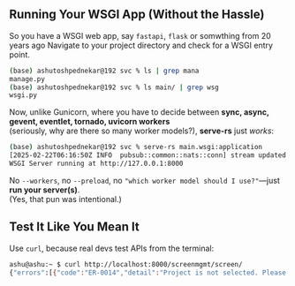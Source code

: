 
## Running Your WSGI App (Without the Hassle)  

So you have a WSGI web app, say `fastapi`, `flask` or somwthing from 20 years ago 
Navigate to your project directory and check for a WSGI entry point.  

```bash  
(base) ashutoshpednekar@192 svc % ls | grep mana  
manage.py  
(base) ashutoshpednekar@192 svc % ls main/ | grep wsg  
wsgi.py  
```  

Now, unlike Gunicorn, where you have to decide between **sync, async, gevent, eventlet, tornado, uvicorn workers**  
(seriously, why are there so many worker models?), **serve-rs** just *works*:  

```bash  
(base) ashutoshpednekar@192 svc % serve-rs main.wsgi:application  
[2025-02-22T06:16:50Z INFO  pubsub::common::nats::conn] stream updated successfully  
WSGI Server running at http://127.0.0.1:8000  
```  

No `--workers`, no `--preload`, no `"which worker model should I use?"`—just **run your server(s)**.  
(Yes, that pun was intentional.)  

## Test It Like You Mean It  

Use `curl`, because real devs test APIs from the terminal:  

```bash  
ashu@ashu:~ $ curl http://localhost:8000/screenmgmt/screen/  
{"errors":[{"code":"ER-0014","detail":"Project is not selected. Please select the project to continue.","attr":null}]}  
```  

